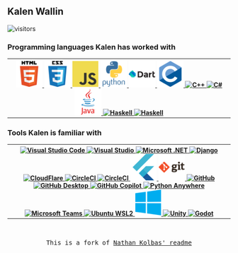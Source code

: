 ## Kalen Wallin
![visitors](https://visitor-badge.glitch.me/badge?page_id=KalenWallin/KalenWallin)

### Programming languages Kalen has worked with
<table align="center">
    <tr>
        <th>
            <a href="https://developer.mozilla.org/en-US/docs/Web/HTML">
                <img src="https://raw.githubusercontent.com/devicons/devicon/master/icons/html5/html5-original-wordmark.svg" width=60 alt="HTML">
            </a>
            <a href="https://www.w3.org/Style/CSS/Overview.en.html">
                <img src="https://raw.githubusercontent.com/devicons/devicon/master/icons/css3/css3-original-wordmark.svg" width=60 alt="CSS">
            </a>
            <a href="https://www.javascript.com/">
                <img src="https://raw.githubusercontent.com/devicons/devicon/master/icons/javascript/javascript-original.svg" width=60 alt="JavaScript">
            </a>
            <a href="https://www.python.org/">
                <img src="https://raw.githubusercontent.com/devicons/devicon/master/icons/python/python-original-wordmark.svg" width=60 alt="Python">
            </a>
            <a href="https://dart.dev/">
                <img src="https://raw.githubusercontent.com/devicons/devicon/master/icons/dart/dart-original-wordmark.svg" width=60 alt="Dart">
            </a>
            <a href="https://en.wikipedia.org/wiki/C_(programming_language)#:~:text=C%20(%2F%CB%88si%CB%90%2F,efficiently%20to%20typical%20machine%20instructions.">
                <img src="https://raw.githubusercontent.com/devicons/devicon/master/icons/c/c-original.svg" width=60 alt="C">
            </a>
            <a href="https://cplusplus.com/">
                <img src="https://upload.wikimedia.org/wikipedia/commons/thumb/1/18/ISO_C%2B%2B_Logo.svg/640px-ISO_C%2B%2B_Logo.svg.png" width=52 alt="C++">
            </a>
            <a href="https://docs.microsoft.com/en-us/dotnet/csharp/">
                <img src="https://iconape.com/wp-content/png_logo_vector/c.png" width=60 alt="C#">
            </a>
            <a href="https://www.oracle.com/java/technologies/">
                <img src="https://raw.githubusercontent.com/devicons/devicon/master/icons/java/java-original-wordmark.svg" width=60 alt="Java">
            </a>
            <a href="https://www.haskell.org/">
                <img src="https://cdn-icons-png.flaticon.com/512/5968/5968259.png" width=60 alt="Haskell">
            </a>
            <a href="https://en.wikipedia.org/wiki/Prolog">
                <img src="https://dashboard.snapcraft.io/site_media/appmedia/2020/04/Prolog-logo-512.png" width=60 alt="Haskell">
            </a>
        </th>
    </tr>
</table>

### Tools Kalen is familiar with
<table align="center">
    <tr>
        <th>
            <a href="https://code.visualstudio.com/">
                <img src="https://code.visualstudio.com/favicon.ico" width=60 alt="Visual Studio Code">
            </a>
            <a href="https://visualstudio.microsoft.com/">
                <img src="https://visualstudio.microsoft.com/wp-content/uploads/2021/10/Product-Icon.svg" width=60 alt="Visual Studio">
            </a>
            <a href="https://dotnet.microsoft.com/en-us/">
                <img src="https://upload.wikimedia.org/wikipedia/commons/7/7d/Microsoft_.NET_logo.svg" width=60 alt="Microsoft .NET">
            </a>
            <a href="https://www.djangoproject.com/">
                <img src="https://static.djangoproject.com/img/icon-touch.e4872c4da341.png" width=60 alt="Django">
            </a>
            <a href="https://www.cloudflare.com/">
                <img src="https://www.cloudflare.com/favicon.ico" width=60 alt="CloudFlare">
            </a>
            <a href="https://www.circleci.com/">
                <img src="https://d3r49iyjzglexf.cloudfront.net/android-chrome-512x512-636549fcf54150d3184aa6e8395d79ca9bcdc9278210e947ce093372cc2004a4.png" width=60 alt="CircleCI">
            </a>
            <a href="https://www.vercel.com/">
                <img src="https://assets.vercel.com/image/upload/front/favicon/vercel/60x60.png" width=60 alt="CircleCI">
            </a>
            <a href="https://flutter.dev/">
                <img src="https://raw.githubusercontent.com/devicons/devicon/master/icons/flutter/flutter-original.svg" width=60 alt="Flutter">
            </a>
            <a href="https://git-scm.com/">
                <img src="https://raw.githubusercontent.com/devicons/devicon/master/icons/git/git-original-wordmark.svg" width=60 alt="Git">
            </a>
            <a href="https://github.com/">
                <img src="https://github.com/fluidicon.png" width=60 alt="GitHub">
            </a>
            <a href="https://desktop.github.com/">
                <img src="https://desktop.github.com/images/desktop-icon.svg" width=60 alt="GitHub Desktop">
            </a>
            <a href="https://github.com/features/copilot">
                <img src="https://github.githubassets.com/images/modules/site/copilot/copilot.webp" width=60 alt="GitHub Copilot">
            </a>
            <a href="https://www.pythonanywhere.com/">
                <img src="https://pbs.twimg.com/profile_images/1317006476/logo300x300_400x400.png" width=60 alt="Python Anywhere">
            </a>
            <a href="https://www.microsoft.com/en-us/microsoft-teams/group-chat-software">
                <img src="https://play-lh.googleusercontent.com/jKU64njy8urP89V1O63eJxMtvWjDGETPlHVIhDv9WZAYzsSxRWyWZkUlBJZj_HbkHA" width=60 alt="Microsoft Teams">
            </a>
            <a href="https://ubuntu.com/wsl">
                <img src="https://winaero.com/blog/wp-content/uploads/2017/10/Ubuntu-store-icon.png" width=60 alt="Ubuntu WSL2">
            </a>
            <a href="https://www.microsoft.com/en-us/windows">
                <img src="https://raw.githubusercontent.com/devicons/devicon/master/icons/windows8/windows8-original.svg" width=60 alt="Windows">
            </a>
            <a href="https://unity.com/">
                <img src="https://external-content.duckduckgo.com/iu/?u=https%3A%2F%2Fwww.versluis.com%2Fwp-content%2Fuploads%2F2019%2F09%2FUnity-Icon-Square.png&f=1&nofb=1" width=60 alt="Unity">
            </a>
          <a href="https://godotengine.org/">
                <img src="https://godotengine.org/assets/favicon.png" width=60 alt="Godot">
            </a>
        </th>
    </tr>
</table>
<br>
<p align="center">
  <samp>
    This is a fork of <a href="https://github.com/NathanKolbas/NathanKolbas">Nathan Kolbas' readme</a>
  </samp>
</p>

